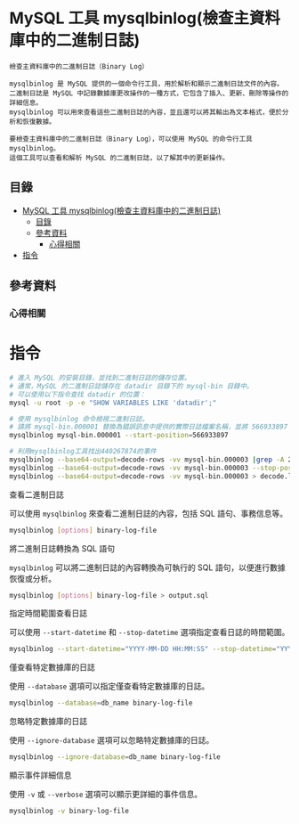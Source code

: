 # MySQL 工具 mysqlbinlog(檢查主資料庫中的二進制日誌)

```
檢查主資料庫中的二進制日誌（Binary Log）

mysqlbinlog 是 MySQL 提供的一個命令行工具，用於解析和顯示二進制日誌文件的內容。
二進制日誌是 MySQL 中記錄數據庫更改操作的一種方式，它包含了插入、更新、刪除等操作的詳細信息。
mysqlbinlog 可以用來查看這些二進制日誌的內容，並且還可以將其輸出為文本格式，便於分析和恢復數據。

要檢查主資料庫中的二進制日誌（Binary Log），可以使用 MySQL 的命令行工具 mysqlbinlog。
這個工具可以查看和解析 MySQL 的二進制日誌，以了解其中的更新操作。
```

## 目錄

- [MySQL 工具 mysqlbinlog(檢查主資料庫中的二進制日誌)](#mysql-工具-mysqlbinlog檢查主資料庫中的二進制日誌)
  - [目錄](#目錄)
  - [參考資料](#參考資料)
    - [心得相關](#心得相關)
- [指令](#指令)

## 參考資料

### 心得相關

# 指令

```bash
# 進入 MySQL 的安裝目錄，並找到二進制日誌的儲存位置。
# 通常，MySQL 的二進制日誌儲存在 datadir 目錄下的 mysql-bin 目錄中。
# 可以使用以下指令查找 datadir 的位置：
mysql -u root -p -e "SHOW VARIABLES LIKE 'datadir';"

# 使用 mysqlbinlog 命令檢視二進制日誌。
# 請將 mysql-bin.000001 替換為錯誤訊息中提供的實際日誌檔案名稱，並將 566933897 替換為結束日誌位置：
mysqlbinlog mysql-bin.000001 --start-position=566933897

# 利用mysqlbinlog工具找出440267874的事件
mysqlbinlog --base64-output=decode-rows -vv mysql-bin.000003 |grep -A 20 '440267874'
mysqlbinlog --base64-output=decode-rows -vv mysql-bin.000003 --stop-position=440267874 | tail -20
mysqlbinlog --base64-output=decode-rows -vv mysql-bin.000003 > decode.log
```

查看二進制日誌

可以使用 `mysqlbinlog` 來查看二進制日誌的內容，包括 SQL 語句、事務信息等。

```bash
mysqlbinlog [options] binary-log-file
```

將二進制日誌轉換為 SQL 語句

`mysqlbinlog` 可以將二進制日誌的內容轉換為可執行的 SQL 語句，以便進行數據恢復或分析。

```bash
mysqlbinlog [options] binary-log-file > output.sql
```

指定時間範圍查看日誌

可以使用 `--start-datetime` 和 `--stop-datetime` 選項指定查看日誌的時間範圍。

```bash
mysqlbinlog --start-datetime="YYYY-MM-DD HH:MM:SS" --stop-datetime="YYYY-MM-DD HH:MM:SS" binary-log-file
```

僅查看特定數據庫的日誌

使用 `--database` 選項可以指定僅查看特定數據庫的日誌。

```bash
mysqlbinlog --database=db_name binary-log-file
```

忽略特定數據庫的日誌

使用 `--ignore-database` 選項可以忽略特定數據庫的日誌。

```bash
mysqlbinlog --ignore-database=db_name binary-log-file
```

顯示事件詳細信息

使用 `-v` 或 `--verbose` 選項可以顯示更詳細的事件信息。

```bash
mysqlbinlog -v binary-log-file
```
